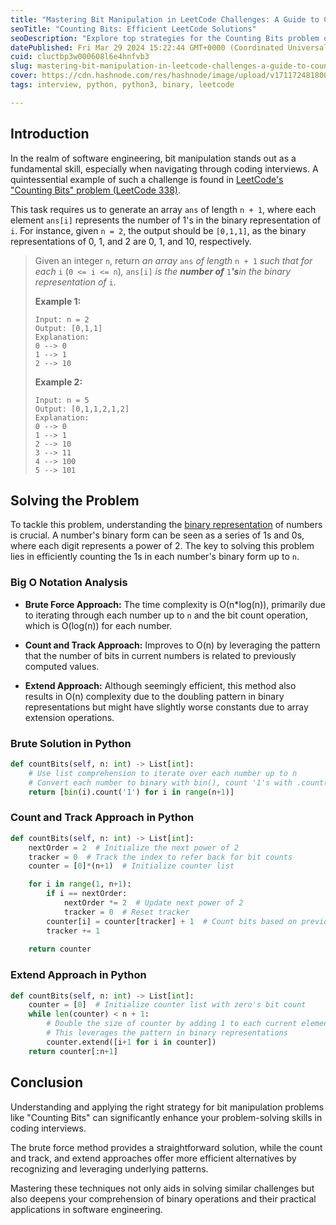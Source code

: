 ```yaml
---
title: "Mastering Bit Manipulation in LeetCode Challenges: A Guide to Counting Bits"
seoTitle: "Counting Bits: Efficient LeetCode Solutions"
seoDescription: "Explore top strategies for the Counting Bits problem on LeetCode, including detailed solutions and performance analysis to boost your coding skills."
datePublished: Fri Mar 29 2024 15:22:44 GMT+0000 (Coordinated Universal Time)
cuid: cluctbp3w000608l6e4hnfvb3
slug: mastering-bit-manipulation-in-leetcode-challenges-a-guide-to-counting-bits
cover: https://cdn.hashnode.com/res/hashnode/image/upload/v1711724818000/11df9eac-3e8e-4718-80a0-3d5653ea7513.webp
tags: interview, python, python3, binary, leetcode

---
```


## Introduction

In the realm of software engineering, bit manipulation stands out as a fundamental skill, especially when navigating through coding interviews. A quintessential example of such a challenge is found in [LeetCode's "Counting Bits" problem (LeetCode 338)](https://leetcode.com/problems/counting-bits/description/).

This task requires us to generate an array `ans` of length `n + 1`, where each element `ans[i]` represents the number of 1's in the binary representation of `i`. For instance, given `n = 2`, the output should be `[0,1,1]`, as the binary representations of 0, 1, and 2 are 0, 1, and 10, respectively.

> Given an integer `n`, return *an array* `ans` *of length* `n + 1` *such that for each* `i` (`0 <= i <= n`)*,* `ans[i]` *is the* ***number of*** `1`***'s****in the binary representation of* `i`.
> 
> **Example 1:**
> 
> ```plaintext
> Input: n = 2
> Output: [0,1,1]
> Explanation:
> 0 --> 0
> 1 --> 1
> 2 --> 10
> ```
> 
> **Example 2:**
> 
> ```plaintext
> Input: n = 5
> Output: [0,1,1,2,1,2]
> Explanation:
> 0 --> 0
> 1 --> 1
> 2 --> 10
> 3 --> 11
> 4 --> 100
> 5 --> 101
> ```

## Solving the Problem

To tackle this problem, understanding the [binary representation](https://en.wikipedia.org/wiki/Binary_number) of numbers is crucial. A number's binary form can be seen as a series of 1s and 0s, where each digit represents a power of 2. The key to solving this problem lies in efficiently counting the 1s in each number's binary form up to `n`.

### Big O Notation Analysis

* **Brute Force Approach:** The time complexity is O(n\*log(n)), primarily due to iterating through each number up to `n` and the bit count operation, which is O(log(n)) for each number.
    
* **Count and Track Approach:** Improves to O(n) by leveraging the pattern that the number of bits in current numbers is related to previously computed values.
    
* **Extend Approach:** Although seemingly efficient, this method also results in O(n) complexity due to the doubling pattern in binary representations but might have slightly worse constants due to array extension operations.
    

### Brute Solution in Python

```python
def countBits(self, n: int) -> List[int]:
    # Use list comprehension to iterate over each number up to n
    # Convert each number to binary with bin(), count '1's with .count('1')
    return [bin(i).count('1') for i in range(n+1)]
```

### Count and Track Approach in Python

```python
def countBits(self, n: int) -> List[int]:
    nextOrder = 2  # Initialize the next power of 2
    tracker = 0  # Track the index to refer back for bit counts
    counter = [0]*(n+1)  # Initialize counter list

    for i in range(1, n+1):
        if i == nextOrder:
            nextOrder *= 2  # Update next power of 2
            tracker = 0  # Reset tracker
        counter[i] = counter[tracker] + 1  # Count bits based on previous values
        tracker += 1
        
    return counter
```

### Extend Approach in Python

```python
def countBits(self, n: int) -> List[int]:
    counter = [0]  # Initialize counter list with zero's bit count
    while len(counter) < n + 1:
        # Double the size of counter by adding 1 to each current element
        # This leverages the pattern in binary representations
        counter.extend([i+1 for i in counter])
    return counter[:n+1]
```

## Conclusion

Understanding and applying the right strategy for bit manipulation problems like "Counting Bits" can significantly enhance your problem-solving skills in coding interviews.

The brute force method provides a straightforward solution, while the count and track, and extend approaches offer more efficient alternatives by recognizing and leveraging underlying patterns.

Mastering these techniques not only aids in solving similar challenges but also deepens your comprehension of binary operations and their practical applications in software engineering.